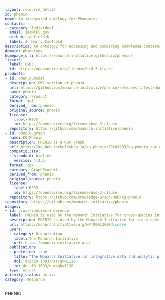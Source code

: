 ```yaml
---
layout: resource_detail
id: phenio
name: An integrated ontology for Phenomics
contacts:
- category: Individual
  email: jhc@lbl.gov
  github: caufieldjh
  label: J. Harry Caufield
description: An ontology for accessing and comparing knowledge concerning phenotypes across species and genetic backgrounds.
domain: phenotype
homepage_url: https://monarch-initiative.github.io/phenio/
license:
  label: BSD3
  id: https://opensource.org/license/bsd-3-clause
products:
- id: phenio.model
  description: OWL version of phenio
  url: https://github.com/monarch-initiative/phenio/releases/latest/download/phenio.owl
  name: phenio
  category: Product
  format: owl
  derived_from: phenio
  original_source: phenio
  license:
    label: BSD3
    id: https://opensource.org/license/bsd-3-clause
  repository: https://github.com/monarch-initiative/phenio
- id: phenio.graph
  name: KG-Phenio
  description: PHENIO as a KGX graph
  url: https://kg-hub.berkeleybop.io/kg-phenio/20241203/kg-phenio.tar.gz
  compatibility:
  - standard: biolink
    version: 4.2.5
  format: kgx
  category: GraphProduct
  derived_from: phenio
  original_source: phenio
  license:
    label: BSD3
    id: https://opensource.org/license/bsd-3-clause
  repository: https://github.com/Knowledge-Graph-Hub/kg-phenio
repository: https://github.com/monarch-initiative/phenio
usages:
- id: cross-species-inference
  label: PHENIO is used by the Monarch Initiative for cross-species inference
  description: PHENIO is used by the Monarch Initiative for cross-species inference. As an example, the disease of Parkinsonism may compared on the basis of its phenotype in humans vs. mouse genes and genotypes known to impact these phenotypes.
  url: https://monarchinitiative.org/HP:0001300#disease
  users:
  - category: Organization
    label: The Monarch Initiative
    url: https://monarchinitiative.org/
  publications:
  - preferred: true
    title: "The Monarch Initiative: an integrative data and analytic platform connecting phenotypes to genotypes across species"
    doi: doi:10.1093/nar/gkw1128
    id: doi:10.1093/nar/gkw1128
  type: actual
activity_status: active
category: Resource
---
```


PHENIO
